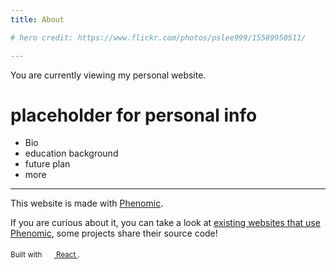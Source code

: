 ```yaml
---
title: About

# hero credit: https://www.flickr.com/photos/pslee999/15589950511/

---
```


You are currently viewing my personal website.

# placeholder for personal info
 - Bio
 - education background
 - future plan
 - more

---

This website is made with [Phenomic](https://phenomic.io/).

If you are curious about it, you can take a look at
[existing websites that use Phenomic](https://phenomic.io/showcase/),
some projects share their source code!

<!-- demo to show you that you can use "assets" folder -->
<small>
  Built with
  <a href="https://facebook.github.io/react/">
    <img alt="" src="../assets/react.svg" width="16" height="16" />
    React
  </a>.
</small>
